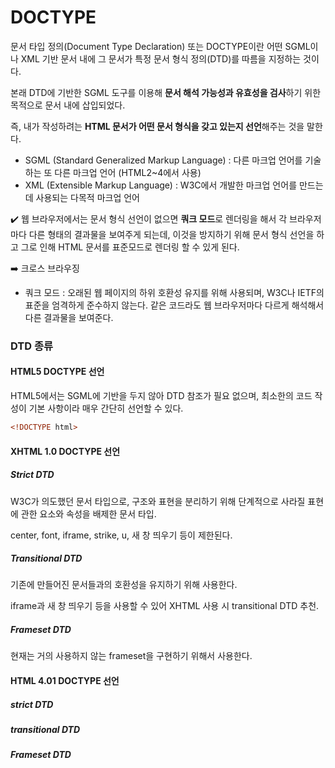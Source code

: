 # DOCTYPE

문서 타입 정의(Document Type Declaration) 또는 DOCTYPE이란 어떤 SGML이나 XML 기반 문서 내에 그 문서가 특정 문서 형식 정의(DTD)를 따름을 지정하는 것이다.

본래 DTD에 기반한 SGML 도구를 이용해 <b>문서 해석 가능성과 유효성을 검사</b>하기 위한 목적으로 문서 내에 삽입되었다.



즉, 내가 작성하려는 **HTML 문서가 어떤 문서 형식을 갖고 있는지 선언**해주는 것을 말한다.



* SGML (Standard Generalized Markup Language) : 다른 마크업 언어를 기술하는 또 다른 마크업 언어 (HTML2~4에서 사용)
* XML (Extensible Markup Language) : W3C에서 개발한 마크업 언어를 만드는데 사용되는 다목적 마크업 언어



✔️ 웹 브라우저에서는 문서 형식 선언이 없으면 **쿼크 모드**로 렌더링을 해서 각 브라우저마다 다른 형태의 결과물을 보여주게 되는데, 이것을 방지하기 위해 문서 형식 선언을 하고 그로 인해 HTML 문서를 표준모드로 렌더링 할 수 있게 된다.

➡️ 크로스 브라우징



* 쿼크 모드 : 오래된 웹 페이지의 하위 호환성 유지를 위해 사용되며, W3C나 IETF의 표준을 엄격하게 준수하지 않는다. 같은 코드라도 웹 브라우저마다 다르게 해석해서 다른 결과물을 보여준다.



### DTD 종류

#### HTML5 DOCTYPE 선언

HTML5에서는 SGML에 기반을 두지 않아 DTD 참조가 필요 없으며, 최소한의 코드 작성이 기본 사항이라 매우 간단히 선언할 수 있다.

```html
<!DOCTYPE html>
```



#### XHTML 1.0 DOCTYPE 선언

##### Strict DTD

W3C가 의도했던 문서 타입으로, 구조와 표현을 분리하기 위해 단계적으로 사라질 표현에 관한 요소와 속성을 배제한 문서 타입.

center, font, iframe, strike, u, 새 창 띄우기 등이 제한된다.



##### Transitional DTD

기존에 만들어진 문서들과의 호환성을 유지하기 위해 사용한다.

iframe과 새 창 띄우기 등을 사용할 수 있어 XHTML 사용 시 transitional DTD 추천.



##### Frameset DTD

현재는 거의 사용하지 않는 frameset을 구현하기 위해서 사용한다.



#### HTML 4.01 DOCTYPE 선언

##### strict DTD

##### transitional DTD

##### Frameset DTD

